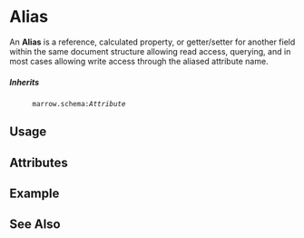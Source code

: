 # Alias

An **Alias** is a reference, calculated property, or getter/setter for another field within the same document structure allowing read access, querying, and in most cases allowing write access through the aliased attribute name.

<dl>
	<dt>
		<h5>Inherits</h5>
	</dt><dd>
		<code>marrow.schema:<em>Attribute</em></code>
	</dd>
	<dt>
	</dt><dd>
	</dd>
	<dt>
	</dt><dd>
	</dd>
	<dt>
	</dt><dd>
	</dd>
	<dt>
	</dt><dd>
	</dd>
</dl>


## Usage


## Attributes


## Example


## See Also
